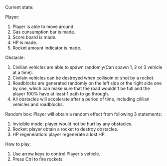 Current state:

Player:
1. Player is able to move around.
2. Gas cunsumption bar is made.
3. Score board is made.
4. HP is made.
5. Rocket amount indicator is made.

Obstacle:
1. Civilian vehicles are able to spawn randomly(Can spawn 1, 2 or 3 vehicle at a time).
2. Civilain vehicles can be destroyed when collisoin or shot by a rocket.
3. Roadblocks are generated randomly on the left side or the right side one by one, which can make sure that the road wouldn't be full and the player 100% have at least 1 path to go through.
4. All obstacles will accelerate after a period of time, including cililian vehicles and roadblocks.

Random box:
Player will obtain a random effect from following 3 statements:
1. Invicible mode: player would not be hurt by any obstacles.
2. Rocket: player obtain a rocket to destroy obstacles.
3. HP regeneration: player regenerate a lost HP.


How to play:
1. Use arrow keys to control Player's vehicle.
2. Press Ctrl to fire rockets.


